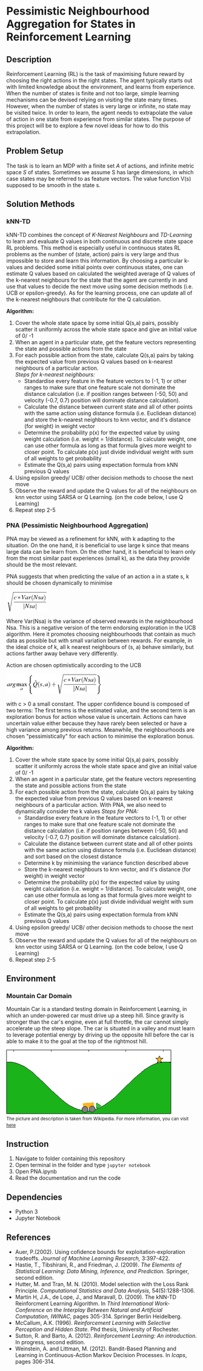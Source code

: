 # Pessimistic Neighbourhood Aggregation for States in Reinforcement Learning

## Description
Reinforcement Learning (RL) is the task of maximising future reward by choosing the right actions in the right states. The agent typically starts out with limited knowledge about the environment, and learns from experience. When the number of states is finite and not too large, simple learning mechanisms can be devised relying on visiting the state many times. However, when the number of states is very large or infinite, no state may be visited twice. In order to learn, the agent needs to extrapolate the value of action in one state from experience from similar states. The purpose of this project will be to explore a few novel ideas for how to do this extrapolation.

## Problem Setup
The task is to learn an MDP with a finite set *A* of actions, and infinite metric space *S* of states. Sometimes we assume S has large dimensions, in which case states may be referred to as feature vectors. The value function V(s) supposed to be smooth in the state s.

## Solution Methods
### kNN-TD
kNN-TD combines the concept of *K-Nearest Neighbours* and *TD-Learning* to learn and evaluate Q values in both continuous and discrete state space RL problems. This method is especially useful in continuous states RL problems as the number of (state, action) pairs is very large and thus impossible to store and learn this information. By choosing a particular k-values and decided some initial points over continuous states, one can estimate Q values based on calculated the weighted average of Q values of the k-nearest neighbours for the state that the agent are currently in and use that values to decide the next move using some decision methods (i.e. UCB or epsilon-greedy). As for the learning process, one can update all of the k-nearest neighbours that contribute for the Q calculation.

**Algorithm:**
1. Cover the whole state space by some initial Q(s,a) pairs, possibly scatter it uniformly across the whole state space and give an initial value of 0/ -1
2. When an agent in a particular state, get the feature vectors representing the state and possible actions from the state
3. For each possible action from the state, calculate Q(s,a) pairs by taking the expected value from previous Q values based on k-nearest neighbours of a particular action.  
*Steps for k-nearest neighbours:*
    - Standardise every feature in the feature vectors to (-1, 1) or other ranges to make sure that one feature scale not dominate the distance calculation (i.e. if position ranges between (-50, 50) and velocity (-0.7, 0.7) position will dominate distance calculation).
    - Calculate the distance between current state and all of other points with the same action using distance formula (i.e. Euclidean distance) and store the k-nearest neighbours to knn vector, and it's distance (for weight) in weight vector
    - Determine the probability p(x) for the expected value by using weight calculation (i.e. weight = 1/distance). To calculate weight, one can use other formula as long as that formula gives more weight to closer point. To calculate p(x) just divide individual weight with sum of all weights to get probability
    - Estimate the Q(s,a) pairs using expectation formula from kNN previous Q values
4. Using epsilon greedy/ UCB/ other decision methods to choose the next move
5. Observe the reward and update the Q values for all of the neighbours on knn vector using SARSA or Q Learning. (on the code below, I use Q Learning)
6. Repeat step 2-5

### PNA (Pessimistic Neighbourhood Aggregation)
PNA may be viewed as a refinement for kNN, with k adapting to the situation. On the one hand, it is beneficial to use large k since that means large data can be learn from. On the other hand, it is beneficial to learn only from the most similar past experiences (small k), as the data they provide should be the most relevant.

PNA suggests that when predicting the value of an action a in a state s, k should be chosen dynamically to minimise

![equation](https://github.com/maleakhiw/Pessimistic-Neighbourhood-Aggregation-for-States-in-Reinforcement-Learning/blob/master/pictures/variance.jpg)

Where Var(Nsa) is the variance of observed rewards in the neighbourhood Nsa. This is a negative version of the term endorsing exploration in the UCB algorithm. Here it promotes choosing neighbourhoods that contain as much data as possible but with small variation between rewards. For example, in the ideal choice of k, all k nearest neighbours of (s, a) behave similarly, but actions farther away behave very differently.

Action are chosen optimistically according to the UCB

![equation](https://github.com/maleakhiw/Pessimistic-Neighbourhood-Aggregation-for-States-in-Reinforcement-Learning/blob/master/pictures/action_selection.jpg)  

with c > 0 a small constant. The upper confidence bound is composed of two terms: The first terms is the estimated value, and the second term is an exploration bonus for action whose value is uncertain. Actions can have uncertain value either because they have rarely been selected or have a high variance among previous returns. Meanwhile, the neighbourhoods are chosen "pessimistically" for each action to minimise the exploration bonus.

**Algorithm:**
1. Cover the whole state space by some initial Q(s,a) pairs, possibly scatter it uniformly across the whole state space and give an initial value of 0/ -1
2. When an agent in a particular state, get the feature vectors representing the state and possible actions from the state
3. For each possible action from the state, calculate Q(s,a) pairs by taking the expected value from previous Q values based on k-nearest neighbours of a particular action. With PNA, we also need to dynamically consider the k values
*Steps for PNA:*
    - Standardise every feature in the feature vectors to (-1, 1) or other ranges to make sure that one feature scale not dominate the distance calculation (i.e. if position ranges between (-50, 50) and velocity (-0.7, 0.7) position will dominate distance calculation).
    - Calculate the distance between current state and all of other points with the same action using distance formula (i.e. Euclidean distance) and sort based on the closest distance
    - Determine k by minimising the variance function described above
    - Store the k-nearest neighbours to knn vector, and it's distance (for weight) in weight vector
    - Determine the probability p(x) for the expected value by using weight calculation (i.e. weight = 1/distance). To calculate weight, one can use other formula as long as that formula gives more weight to closer point. To calculate p(x) just divide individual weight with sum of all weights to get probability
    - Estimate the Q(s,a) pairs using expectation formula from kNN previous Q values
4. Using epsilon greedy/ UCB/ other decision methods to choose the next move
5. Observe the reward and update the Q values for all of the neighbours on knn vector using SARSA or Q Learning. (on the code below, I use Q Learning)
6. Repeat step 2-5

## Environment
### Mountain Car Domain
Mountain Car is a standard testing domain in Reinforcement Learning, in which an under-powered car must drive up a steep hill. Since gravity is stronger than the car's engine, even at full throttle, the car cannot simply accelerate up the steep slope. The car is situated in a valley and must learn to leverage potential energy by driving up the opposite hill before the car is able to make it to the goal at the top of the rightmost hill.

![Mountain Car](https://github.com/maleakhiw/Pessimistic-Neighbourhood-Aggregation-for-States-in-Reinforcement-Learning/blob/master/pictures/mountain-car.png)    
<small>The picture and description is taken from Wikipedia. For more information, you can visit <a href="https://en.wikipedia.org/wiki/Mountain_car_problem">here</a></small>

## Instruction
1. Navigate to folder containing this repository
2. Open terminal in the folder and type ```jupyter notebook```
3. Open PNA.ipynb
4. Read the documentation and run the code

## Dependencies
- Python 3
- Jupyter Notebook

## References
- Auer, P.(2002). Using cofidence bounds for exploitation-exploration tradeoffs. *Journal of Machine Learning Research,* 3:397-422.
- Hastie, T., Tibshirani, R., and Friedman, J. (2009). *The Elements of Statistical Learning: Data Mining, Inference, and Prediction.* Springer, second edition.
- Hutter, M. and Tran, M. N. (2010). Model selection with the Loss Rank Principle. *Computational Statistics and Data Analysis,* 54(5):1288-1306.
- Martin H, J.A., de Lope, J., and Maravall, D. (2009). The kNN-TD Reinforcment Learning Algorithm. In *Third International Work-Conference on the Interplay Between Natural and Artificial Computation, IWINAC,* pages 305-314. Springer Berlin Heidelberg.
- McCallum, A.K. (1996). *Reinforcement Learning with Selective Perception and Hidden State.* Phd thesis, University of Rochester.
- Sutton, R. and Barto, A. (2012). *Reinforcement Learning: An introduction.* In progress, second edition.
- Weinstein, A. and Littman, M. (2012). Bandit-Based Planning and Learning in Continuous-Action Markov Decision Processes. In *Icaps*, pages 306-314.
